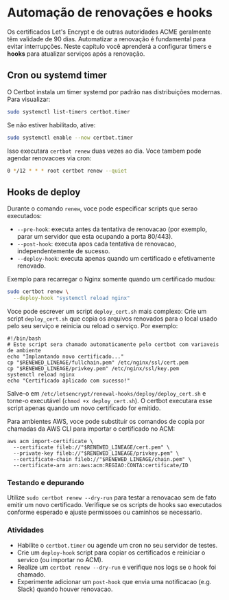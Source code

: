 
# Automação de renovações e hooks

Os certificados Let's Encrypt e de outras autoridades ACME geralmente têm validade de 90 dias. Automatizar a renovação é fundamental para evitar interrupções. Neste capítulo você aprenderá a configurar timers e **hooks** para atualizar serviços após a renovação.

## Cron ou systemd timer

O Certbot instala um timer systemd por padrão nas distribuições modernas. Para visualizar:

```bash
sudo systemctl list-timers certbot.timer
```

Se não estiver habilitado, ative:

```bash
sudo systemctl enable --now certbot.timer
```

Isso executara `certbot renew` duas vezes ao dia. Voce tambem pode agendar renovacoes via cron:

```bash
0 */12 * * * root certbot renew --quiet
```

## Hooks de deploy

Durante o comando `renew`, voce pode especificar scripts que serao executados:

- `--pre-hook`: executa antes da tentativa de renovacao (por exemplo, parar um servidor que esta ocupando a porta 80/443).
- `--post-hook`: executa apos cada tentativa de renovacao, independentemente de sucesso.
- `--deploy-hook`: executa apenas quando um certificado e efetivamente renovado.

Exemplo para recarregar o Nginx somente quando um certificado mudou:

```bash
sudo certbot renew \
  --deploy-hook "systemctl reload nginx"
```

Voce
pode escrever um script `deploy_cert.sh` mais complexo:
Crie um script `deploy_cert.sh` que copia os arquivos renovados para o local usado pelo seu serviço e reinicia ou reload o serviço. Por exemplo:

    #!/bin/bash
    # Este script sera chamado automaticamente pelo certbot com variaveis de ambiente
    echo "Implantando novo certificado..."
    cp "$RENEWED_LINEAGE/fullchain.pem" /etc/nginx/ssl/cert.pem
    cp "$RENEWED_LINEAGE/privkey.pem" /etc/nginx/ssl/key.pem
    systemctl reload nginx
    echo "Certificado aplicado com sucesso!"

Salve-o em `/etc/letsencrypt/renewal-hooks/deploy/deploy_cert.sh` e torne-o executável (`chmod +x deploy_cert.sh`). O certbot executara esse script apenas quando um novo certificado for emitido.

Para ambientes AWS, voce pode substituir os comandos de copia por chamadas da AWS CLI para importar o certificado no ACM:

    aws acm import-certificate \
      --certificate fileb://"$RENEWED_LINEAGE/cert.pem" \
      --private-key fileb://"$RENEWED_LINEAGE/privkey.pem" \
      --certificate-chain fileb://"$RENEWED_LINEAGE/chain.pem" \
      --certificate-arn arn:aws:acm:REGIAO:CONTA:certificate/ID

### Testando e depurando

Utilize `sudo certbot renew --dry-run` para testar a renovacao sem de fato emitir um novo certificado. Verifique se os scripts de hooks sao executados conforme esperado e ajuste permissoes ou caminhos se necessario.

### Atividades

- Habilite o `certbot.timer` ou agende um cron no seu servidor de testes.
- Crie um `deploy-hook` script para copiar os certificados e reiniciar o servico (ou importar no ACM).
- Realize um `certbot renew --dry-run` e verifique nos logs se o hook foi chamado.
- Experimente adicionar um `post-hook` que envia uma notificacao (e.g. Slack) quando houver renovacao.
